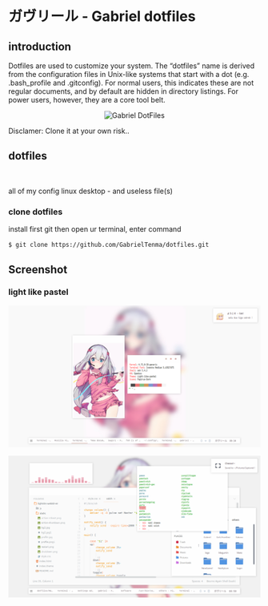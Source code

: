 
# ガヴリール - Gabriel dotfiles



## introduction

Dotfiles are used to customize your system. The “dotfiles” name is derived from the configuration files in Unix-like systems that start with a dot (e.g. .bash_profile and .gitconfig). For normal users, this indicates these are not regular documents, and by default are hidden in directory listings. For power users, however, they are a core tool belt.
<br>
<p align="center">
  <img src="https://i.imgur.com/nZj5mm1.png" alt="Gabriel DotFiles"
       width="753" height="93">
</p>

Disclamer: Clone it at your own risk.. 


## dotfiles
<br>

all of my config linux desktop - and useless file(s)


### clone dotfiles


install first git
then open ur terminal, enter command

```
$ git clone https://github.com/GabrielTenma/dotfiles.git
```



## Screenshot


### light like pastel
![](https://github.com/GabrielTenma/dotfiles/raw/master/.screenshot/2018-10-28-213439_1366x768_scrot.png)
        

![](https://github.com/GabrielTenma/dotfiles/raw/master/.screenshot/GabrielDesktop_2018-11-06_%208-58-42_1366x768.png)
         
